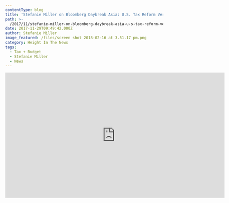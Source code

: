 ```yaml
---
contentType: blog
title: 'Stefanie Miller on Bloomberg Daybreak Asia: U.S. Tax Reform Very Doable'
path: >-
  /2017/11/stefanie-miller-on-bloomberg-daybreak-asia-u-s-tax-reform-very-doable/
date: 2017-11-29T09:49:42.000Z
author: Stefanie Miller
image_featured: /files/screen shot 2018-02-16 at 3.51.17 pm.png
category: Height In The News
tags:
  - Tax + Budget
  - Stefanie Miller
  - News
---
```

<iframe src="https://www.bloomberg.com/api/embed/iframe?id=4ba639bc-d3e5-458a-bb67-afbb6a91683d" width="700" height="400" frameborder="0"></iframe>

